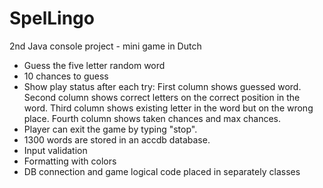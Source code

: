 # SpelLingo
2nd Java console project - mini game in Dutch

- Guess the five letter random word
- 10 chances to guess
- Show play status after each try:
  First column shows guessed word.
  Second column shows correct letters on the correct position in the word.
  Third column shows existing letter in the word but on the wrong place.
  Fourth column shows taken chances and max chances.
- Player can exit the game by typing "stop".
- 1300 words are stored in an accdb database.
- Input validation
- Formatting with colors
- DB connection and game logical code placed in separately classes

